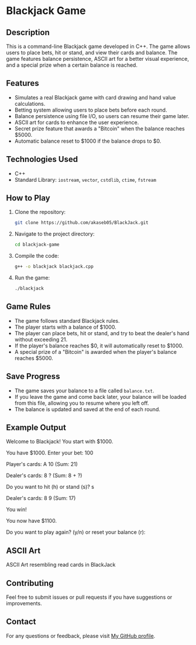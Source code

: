 # Blackjack Game

## Description
This is a command-line Blackjack game developed in C++. The game allows users to place bets, hit or stand, and view their cards and balance. The game features balance persistence, ASCII art for a better visual experience, and a special prize when a certain balance is reached.

## Features
- Simulates a real Blackjack game with card drawing and hand value calculations.
- Betting system allowing users to place bets before each round.
- Balance persistence using file I/O, so users can resume their game later.
- ASCII art for cards to enhance the user experience.
- Secret prize feature that awards a "Bitcoin" when the balance reaches $5000.
- Automatic balance reset to $1000 if the balance drops to $0.

## Technologies Used
- C++
- Standard Library: `iostream`, `vector`, `cstdlib`, `ctime`, `fstream`

## How to Play
1. Clone the repository:
    ```sh
    git clone https://github.com/akaseb05/BlackJack.git
    ```
2. Navigate to the project directory:
    ```sh
    cd blackjack-game
    ```
3. Compile the code:
    ```sh
    g++ -o blackjack blackjack.cpp
    ```
4. Run the game:
    ```sh
    ./blackjack
    ```

## Game Rules
- The game follows standard Blackjack rules.
- The player starts with a balance of $1000.
- The player can place bets, hit or stand, and try to beat the dealer's hand without exceeding 21.
- If the player's balance reaches $0, it will automatically reset to $1000.
- A special prize of a "Bitcoin" is awarded when the player's balance reaches $5000.

## Save Progress
- The game saves your balance to a file called `balance.txt`.
- If you leave the game and come back later, your balance will be loaded from this file, allowing you to resume where you left off.
- The balance is updated and saved at the end of each round.

## Example Output
Welcome to Blackjack! You start with $1000.

You have $1000. Enter your bet: 100

Player's cards: A 10 (Sum: 21)

Dealer's cards: 8 ? (Sum: 8 + ?)

Do you want to hit (h) or stand (s)? s

Dealer's cards: 8 9 (Sum: 17)

You win!

You now have $1100.

Do you want to play again? (y/n) or reset your balance (r):


## ASCII Art
ASCII Art resembling read cards in BlackJack

## Contributing
Feel free to submit issues or pull requests if you have suggestions or improvements.

## Contact
For any questions or feedback, please visit [My GitHub profile](https://github.com/akaseb05).
